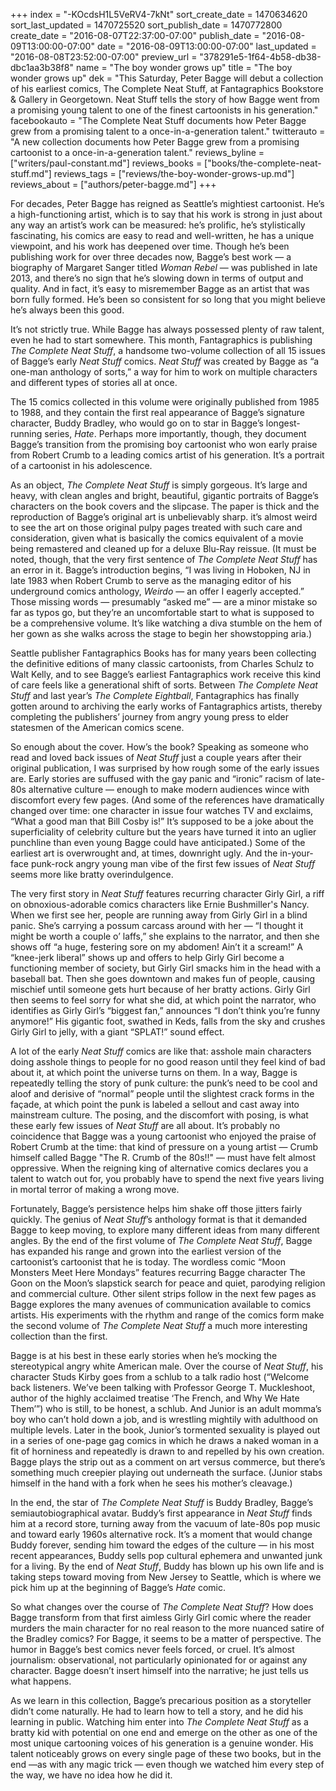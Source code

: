+++
index = "-KOcdsH1L5VeRV4-7kNt"
sort_create_date = 1470634620
sort_last_updated = 1470725520
sort_publish_date = 1470772800
create_date = "2016-08-07T22:37:00-07:00"
publish_date = "2016-08-09T13:00:00-07:00"
date = "2016-08-09T13:00:00-07:00"
last_updated = "2016-08-08T23:52:00-07:00"
preview_url = "378291e5-1f64-4b58-db38-dbc1aa3b38f8"
name = "The boy wonder grows up"
title = "The boy wonder grows up"
dek = "This Saturday, Peter Bagge will debut a collection of his earliest comics, The Complete Neat Stuff, at Fantagraphics Bookstore & Gallery in Georgetown. Neat Stuff tells the story of how Bagge went from a promising young talent to one of the finest cartoonists in his generation."
facebookauto = "The Complete Neat Stuff documents how Peter Bagge grew from a promising talent to a once-in-a-generation talent."
twitterauto = "A new collection documents how Peter Bagge grew from a promising cartoonist to a once-in-a-generation talent."
reviews_byline = ["writers/paul-constant.md"]
reviews_books = ["books/the-complete-neat-stuff.md"]
reviews_tags = ["reviews/the-boy-wonder-grows-up.md"]
reviews_about = ["authors/peter-bagge.md"]
+++

For decades, Peter Bagge has reigned as Seattle’s mightiest cartoonist. He’s a high-functioning artist, which is to say that his work is strong in just about any way an artist’s work can be measured: he’s prolific, he’s stylistically fascinating, his comics are easy to read and well-written, he has a unique viewpoint, and his work has deepened over time. Though he’s been publishing work for over three decades now, Bagge’s best work — a biography of Margaret Sanger titled *Woman Rebel* — was published in late 2013, and there’s no sign that he’s slowing down in terms of output and quality. And in fact, it’s easy to misremember Bagge as an artist that was born fully formed. He’s been so consistent for so long that you might believe he’s always been this good. 

It’s not strictly true. While Bagge has always possessed plenty of raw talent, even he had to start somewhere. This month, Fantagraphics is publishing *The Complete Neat Stuff*, a handsome two-volume collection of all 15 issues of Bagge’s early *Neat Stuff* comics. *Neat Stuff* was created by Bagge as “a one-man anthology of sorts,” a way for him to work on multiple characters and different types of stories all at once.

The 15 comics collected in this volume were originally published from 1985 to 1988, and they contain the first real appearance of Bagge’s signature character, Buddy Bradley, who would go on to star in Bagge’s longest-running series, *Hate*. Perhaps more importantly, though, they document Bagge’s transition from the promising boy cartoonist who won early praise from Robert Crumb to a leading comics artist of his generation. It’s a portrait of a cartoonist in his adolescence.

As an object, *The Complete Neat Stuff* is simply gorgeous. It’s large and heavy, with clean angles and bright, beautiful, gigantic portraits of Bagge’s characters on the book covers and the slipcase. The paper is thick and the reproduction of Bagge’s original art is unbelievably sharp. it’s almost weird to see the art on those original pulpy pages treated with such care and consideration, given what is basically the comics equivalent of a movie being remastered and cleaned up for a deluxe Blu-Ray reissue. (It must be noted, though, that the very first sentence of *The Complete Neat Stuff* has an error in it. Bagge’s introduction begins, “I was living in Hoboken, NJ in late 1983 when Robert Crumb to serve as the managing editor of his underground comics anthology, *Weirdo* — an offer I eagerly accepted.” Those missing words — presumably “asked me” — are a minor mistake so far as typos go, but they’re an uncomfortable start to what is supposed to be a comprehensive volume. It’s like watching a diva stumble on the hem of her gown as she walks across the stage to begin her showstopping aria.)

Seattle publisher Fantagraphics Books has for many years been collecting the definitive editions of many classic cartoonists, from Charles Schulz to Walt Kelly, and to see Bagge’s earliest Fantagraphics work receive this kind of care feels like a generational shift of sorts. Between *The Complete Neat Stuff* and last year’s *The Complete Eightball*, Fantagraphics has finally gotten around to archiving the early works of Fantagraphics artists, thereby completing the publishers’ journey from angry young press to elder statesmen of the American comics scene.

<div class="break"></div>

So enough about the cover. How’s the book? Speaking as someone who read and loved back issues of *Neat Stuff* just a couple years after their original publication, I was surprised by how rough some of the early issues are. Early stories are suffused with the gay panic and “ironic” racism of late-80s alternative culture — enough to make modern audiences wince with discomfort every few pages. (And some of the references have dramatically changed over time: one character in issue four watches TV and exclaims, “What a good man that Bill Cosby is!” It’s supposed to be a joke about the superficiality of celebrity culture but the years have turned it into an uglier punchline than even young Bagge could have anticipated.) Some of the earliest art is overwrought and, at times, downright ugly. And the in-your-face punk-rock angry young man vibe of the first few issues of *Neat Stuff* seems more like bratty overindulgence.

The very first story in *Neat Stuff* features recurring character Girly Girl, a riff on obnoxious-adorable comics characters like Ernie Bushmiller's Nancy. When we first see her, people are running away from Girly Girl in a blind panic. She’s carrying a possum carcass around with her — “I thought it might be worth a couple o’ laffs,” she explains to the narrator, and then she shows off “a huge, festering sore on my abdomen! Ain’t it a scream!” A “knee-jerk liberal” shows up and offers to help Girly Girl become a functioning member of society, but Girly Girl smacks him in the head with a baseball bat. Then she goes downtown and makes fun of people, causing mischief until someone gets hurt because of her bratty actions. Girly Girl then seems to feel sorry for what she did, at which point the narrator, who identifies as Girly Girl’s “biggest fan,” announces “I don’t think you’re funny anymore!” His gigantic foot, swathed in Keds, falls from the sky and crushes Girly Girl to jelly, with a giant “SPLAT!” sound effect. 

A lot of the early *Neat Stuff* comics are like that: asshole main characters doing asshole things to people for no good reason until they feel kind of bad about it, at which point the universe turns on them. In a way, Bagge is repeatedly telling the story of punk culture: the punk’s need to be cool and aloof and derisive of “normal” people until the slightest crack forms in the façade, at which point the punk is labeled a sellout and cast away into mainstream culture. The posing, and the discomfort with posing, is what these early few issues of *Neat Stuff* are all about. It’s probably no coincidence that Bagge was a young cartoonist who enjoyed the praise of Robert Crumb at the time: that kind of pressure on a young artist — Crumb himself called Bagge "The R. Crumb of the 80s!!" — must have felt almost oppressive. When the reigning king of alternative comics declares you a talent to watch out for, you probably have to spend the next five years living in mortal terror of making a wrong move.

Fortunately, Bagge’s persistence helps him shake off those jitters fairly quickly. The genius of *Neat Stuff*’s anthology format is that it demanded Bagge to keep moving, to explore many different ideas from many different angles. By the end of the first volume of *The Complete Neat Stuff*, Bagge has expanded his range and grown into the earliest version of the cartoonist’s cartoonist that he is today. The wordless comic “Moon Monsters Meet Here Mondays” features recurring Bagge character The Goon on the Moon’s slapstick search for peace and quiet, parodying religion and commercial culture. Other silent strips follow in the next few pages as Bagge explores the many avenues of communication available to comics artists. His experiments with the rhythm and range of the comics form make the second volume of *The Complete Neat Stuff* a much more interesting collection than the first.

<div class="break"></div>

Bagge is at his best in these early stories when he’s mocking the stereotypical angry white American male. Over the course of *Neat Stuff*, his character Studs Kirby goes from a schlub to a talk radio host (“Welcome back listeners. We’ve been talking with Professor George T. Muckleshoot, author of the highly acclaimed treatise ‘The French, and Why We Hate Them’”) who is still, to be honest, a schlub. And Junior is an adult momma’s boy who can’t hold down a job, and is wrestling mightily with adulthood on multiple levels. Later in the book, Junior’s tormented sexuality is played out in a series of one-page gag comics in which he draws a naked woman in a fit of horniness and repeatedly is drawn to and repelled by his own creation. Bagge plays the strip out as a comment on art versus commerce, but there’s something much creepier playing out underneath the surface. (Junior stabs himself in the hand with a fork when he sees his mother’s cleavage.)

In the end, the star of *The Complete Neat Stuff* is Buddy Bradley, Bagge’s semiautobiographical avatar. Buddy’s first appearance in *Neat Stuff* finds him at a record store, turning away from the vacuum of late-80s pop music and toward early 1960s alternative rock. It’s a moment that would change Buddy forever, sending him toward the edges of the culture — in his most recent appearances, Buddy sells pop cultural ephemera and unwanted junk for a living. By the end of *Neat Stuff*, Buddy has blown up his own life and is taking steps toward moving from New Jersey to Seattle, which is where we pick him up at the beginning of Bagge’s *Hate* comic.

So what changes over the course of *The Complete Neat Stuff*? How does Bagge transform from that first aimless Girly Girl comic where the reader murders the main character for no real reason to the more nuanced satire of the Bradley comics? For Bagge, it seems to be a matter of perspective. The humor in Bagge’s best comics never feels forced, or cruel. It’s almost journalism: observational, not particularly opinionated for or against any character. Bagge doesn’t insert himself into the narrative; he just tells us what happens. 

As we learn in this collection, Bagge’s precarious position as a storyteller didn’t come naturally. He had to learn how to tell a story, and he did his learning in public.  Watching him enter into *The Complete Neat Stuff* as a bratty kid with potential on one end and emerge on the other as one of the most unique cartooning voices of his generation is a genuine wonder. His talent noticeably grows on every single page of these two books, but in the end —as with any magic trick — even though we watched him every step of the way, we have no idea how he did it.
